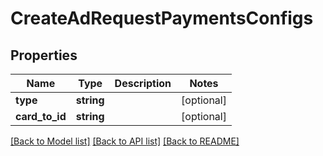 # CreateAdRequestPaymentsConfigs

## Properties
Name | Type | Description | Notes
------------ | ------------- | ------------- | -------------
**type** | **string** |  | [optional] 
**card_to_id** | **string** |  | [optional] 

[[Back to Model list]](../README.md#documentation-for-models) [[Back to API list]](../README.md#documentation-for-api-endpoints) [[Back to README]](../README.md)


